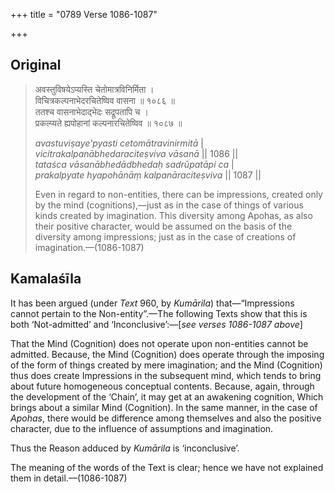 +++
title = "0789 Verse 1086-1087"

+++
## Original 
>
> अवस्तुविषयेऽप्यस्ति चेतोमात्रविनिर्मिता ।  
> विचित्रकल्पनाभेदरचितेष्विव वासना ॥ १०८६ ॥  
> ततश्च वासनाभेदाद्भेदः सद्रूपतापि च ।  
> प्रकल्प्यते ह्यपोहानां कल्पनारचितेष्विव ॥ १०८७ ॥ 
>
> *avastuviṣaye'pyasti cetomātravinirmitā* \|  
> *vicitrakalpanābhedaraciteṣviva vāsanā* \|\| 1086 \|\|  
> *tataśca vāsanābhedādbhedaḥ sadrūpatāpi ca* \|  
> *prakalpyate hyapohānāṃ kalpanāraciteṣviva* \|\| 1087 \|\| 
>
> Even in regard to non-entities, there can be impressions, created only by the mind (cognitions),—just as in the case of things of various kinds created by imagination. This diversity among Apohas, as also their positive character, would be assumed on the basis of the diversity among impressions; just as in the case of creations of imagination.—(1086-1087)



## Kamalaśīla

It has been argued (under *Text* 960, by *Kumārila*) that—“Impressions cannot pertain to the Non-entity”.—The following Texts show that this is both ‘Not-admitted’ and ‘Inconclusive’:—[*see verses 1086-1087 above*]

That the Mind (Cognition) does not operate upon non-entities cannot be admitted. Because, the Mind (Cognition) does operate through the imposing of the form of things created by mere imagination; and the Mind (Cognition) thus does create Impressions in the subsequent mind, which tends to bring about future homogeneous conceptual contents. Because, again, through the development of the ‘Chain’, it may get at an awakening cognition, Which brings about a similar Mind (Cognition). In the same manner, in the case of *Apohas*, there would be difference among themselves and also the positive character, due to the influence of assumptions and imagination.

Thus the Reason adduced by *Kumārila* is ‘inconclusive’.

The meaning of the words of the Text is clear; hence we have not explained them in detail.—(1086-1087)



